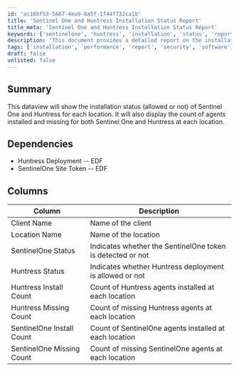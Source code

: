 ```yaml
---
id: 'ac16bf53-5607-4ea9-8a5f-1f44f732ca1b'
title: 'Sentinel One and Huntress Installation Status Report'
title_meta: 'Sentinel One and Huntress Installation Status Report'
keywords: ['sentinelone', 'huntress', 'installation', 'status', 'report', 'agents']
description: 'This document provides a detailed report on the installation status of Sentinel One and Huntress for various locations. It includes information on whether the installations are allowed, the count of agents installed, and the count of missing agents for both Sentinel One and Huntress at each location.'
tags: ['installation', 'performance', 'report', 'security', 'software']
draft: false
unlisted: false
---
```


## Summary

This dataview will show the installation status (allowed or not) of Sentinel One and Huntress for each location. It will also display the count of agents installed and missing for both Sentinel One and Huntress at each location.

## Dependencies

- Huntress Deployment -- EDF
- SentinelOne Site Token -- EDF

## Columns

| Column                      | Description                                               |
|-----------------------------|-----------------------------------------------------------|
| Client Name                 | Name of the client                                        |
| Location Name               | Name of the location                                      |
| SentinelOne Status          | Indicates whether the SentinelOne token is detected or not|
| Huntress Status             | Indicates whether Huntress deployment is allowed or not   |
| Huntress Install Count      | Count of Huntress agents installed at each location       |
| Huntress Missing Count      | Count of missing Huntress agents at each location         |
| SentinelOne Install Count   | Count of SentinelOne agents installed at each location    |
| SentinelOne Missing Count   | Count of missing SentinelOne agents at each location      |

